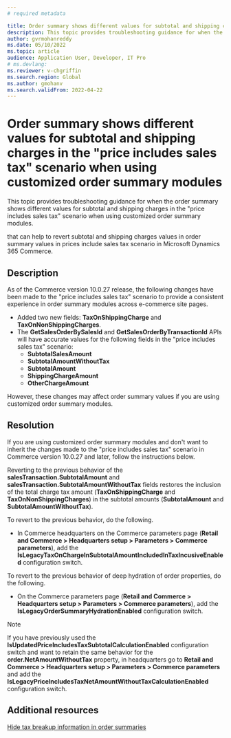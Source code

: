 ```yaml
---
# required metadata

title: Order summary shows different values for subtotal and shipping charges in the "price includes sales tax" scenario when using customized order summary modules
description: This topic provides troubleshooting guidance for when the order summary shows different values for subtotal and shipping charges in the "price includes sales tax" scenario when using customized order summary modules.
author: gvrmohanreddy
ms.date: 05/10/2022
ms.topic: article 
audience: Application User, Developer, IT Pro
# ms.devlang: 
ms.reviewer: v-chgriffin
ms.search.region: Global
ms.author: gmohanv
ms.search.validFrom: 2022-04-22
---
```


# Order summary shows different values for subtotal and shipping charges in the "price includes sales tax" scenario when using customized order summary modules 

This topic provides troubleshooting guidance for when the order summary shows different values for subtotal and shipping charges in the "price includes sales tax" scenario when using customized order summary modules.

that can help to revert subtotal and shipping charges values in order summary values in prices include sales tax scenario in Microsoft Dynamics 365 Commerce.

## Description

As of the Commerce version 10.0.27 release, the following changes have been made to the "price includes sales tax" scenario to provide a consistent experience in order summary modules across e-commerce site pages. 

- Added two new fields: **TaxOnShippingCharge** and **TaxOnNonShippingCharges**. 
- The **GetSalesOrderBySalesId** and **GetSalesOrderByTransactionId** APIs will have accurate values for the following fields in the "price includes sales tax" scenario: 
    - **SubtotalSalesAmount**
    - **SubtotalAmountWithoutTax**
    - **SubtotalAmount**
    - **ShippingChargeAmount**
    - **OtherChargeAmount**

However, these changes may affect order summary values if you are using customized order summary modules.

## Resolution

If you are using customized order summary modules and don't want to inherit the changes made to the "price includes sales tax" scenario in Commerce version 10.0.27 and later, follow the instructions below.

Reverting to the previous behavior of the **salesTransaction.SubtotalAmount** and **salesTransaction.SubtotalAmountWithoutTax** fields restores the inclusion of the total charge tax amount (**TaxOnShippingCharge** and **TaxOnNonShippingCharges**) in the subtotal amounts (**SubtotalAmount** and **SubtotalAmountWithoutTax**).

To revert to the previous behavior, do the following.

- In Commerce headquarters on the Commerce parameters page (**Retail and Commerce \> Headquarters setup \> Parameters  \> Commerce parameters**), add the **IsLegacyTaxOnChargeInSubtotalAmountIncludedInTaxIncusiveEnabled** configuration switch.

To revert to the previous behavior of deep hydration of order properties, do the following.

- On the Commerce parameters page (**Retail and Commerce \> Headquarters setup \> Parameters  \> Commerce parameters**), add the **IsLegacyOrderSummaryHydrationEnabled** configuration switch.

> [!NOTE]
> If you have previously used the **IsUpdatedPriceIncludesTaxSubtotalCalculationEnabled** configuration switch and want to retain the same behavior for the **order.NetAmountWithoutTax** property, in headquarters go to **Retail and Commerce \> Headquarters setup \> Parameters  \> Commerce parameters** and add the **IsLegacyPriceIncludesTaxNetAmountWithoutTaxCalculationEnabled** configuration switch.

## Additional resources

[Hide tax breakup information in order summaries](../hide-taxes-breakup.md)

